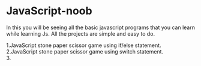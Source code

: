 # JavaScript-noob
In this you will be seeing all the basic javascript programs that you can learn while learning Js.
All the projects are simple and easy to do.

1.JavaScript stone paper scissor game using if/else statement. <br>
2.JavaScript stone paper scissor game using switch statement.  <br>
3.
